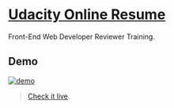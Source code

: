 # [Udacity Online Resume](https://github.com/udacity/frontend-nanodegree-resume)

Front-End Web Developer Reviewer Training.

## Demo

[![demo](https://raw.githubusercontent.com/brenopolanski/udacity-online-resume/master/demo.png)](http://brenopolanski.github.io/udacity-online-resume/)

> [Check it live](http://brenopolanski.github.io/udacity-online-resume/).
